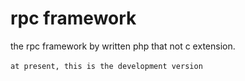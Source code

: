 rpc framework
======================
the rpc framework by written php that not c extension. 
<br>
<br>
`at present, this is the development version`
